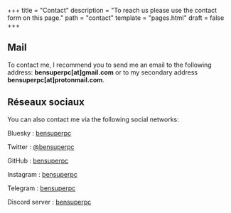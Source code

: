 +++
title = "Contact"
description = "To reach us please use the contact form on this page."
path = "contact"
template = "pages.html"
draft = false
+++

## Mail

To contact me, I recommend you to send me an email to the following address: **bensuperpc[at]gmail.com** or to my secondary address **bensuperpc[at]protonmail.com**.

## Réseaux sociaux

You can also contact me via the following social networks:

Bluesky : [bensuperpc](https://bsky.app/profile/bensuperpc.bsky.social)

Twitter : [@bensuperpc](https://twitter.com/bensuperpc)

GitHub : [bensuperpc](https://github.com/bensuperpc)

Instagram : [bensuperpc](https://www.instagram.com/bensuperpc/)

Telegram : [bensuperpc](https://t.me/bensuperpc)

Discord server : [bensuperpc](https://discord.gg/etzX79VS)
